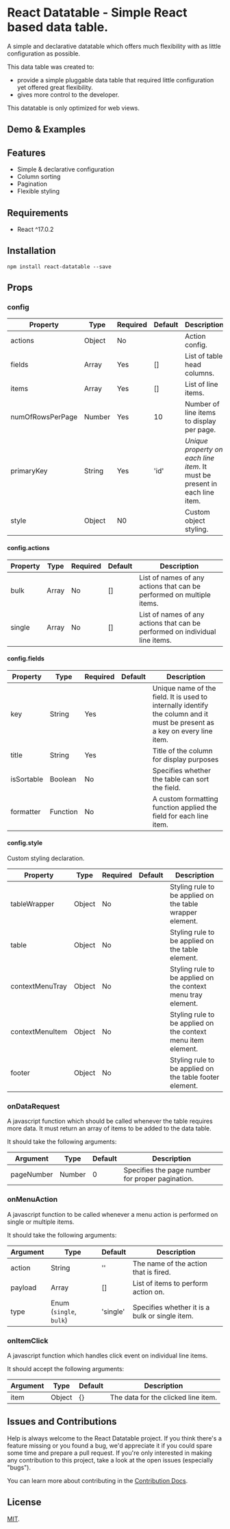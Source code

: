 # React Datatable - Simple React based data table.
A simple and declarative datatable which offers much flexibility with as little configuration as possible.

This data table was created to:
* provide a simple pluggable data table that required little configuration yet offered great flexibility.
* gives more control to the developer.

This datatable is only optimized for web views.

## Demo & Examples

## Features
* Simple & declarative configuration
* Column sorting
* Pagination
* Flexible styling

## Requirements
* React ^17.0.2

## Installation

`npm install react-datatable --save`

## Props

### config
Property | Type | Required | Default | Description
---------|------|----------|---------|------------
actions | Object | No |  | Action config.
fields | Array | Yes | [] | List of table head columns.
items | Array | Yes | [] | List of line items.
numOfRowsPerPage | Number | Yes | 10 | Number of line items to display per page.
primaryKey | String | Yes | 'id'| *Unique property on each line item*. It must be present in each line item.
style | Object | N0 | | Custom object styling.

#### config.actions
Property | Type | Required | Default | Description
---------|------|----------|---------|------------
bulk | Array | No | [] | List of names of any actions that can be performed on multiple items.
single | Array | No | [] | List of names of any actions that can be performed on individual line items.

#### config.fields
Property | Type | Required | Default | Description
---------|------|----------|---------|------------
key | String | Yes |  | Unique name of the field. It is used to internally identify the column and it must be present as a key on every line item. 
title | String | Yes |  | Title of the column for display purposes
isSortable | Boolean | No | | Specifies whether the table can sort the field.
formatter | Function | No | | A custom formatting function applied the field for each line item.

#### config.style
Custom styling declaration.

Property | Type | Required | Default | Description
---------|------|----------|---------|------------
tableWrapper | Object | No | | Styling rule to be applied on the table wrapper element. 
table | Object | No | | Styling rule to be applied on the table element. 
contextMenuTray | Object | No | | Styling rule to be applied on the context menu tray element. 
contextMenuItem | Object | No | | Styling rule to be applied on the context menu item element. 
footer | Object | No | | Styling rule to be applied on the table footer element. 

### onDataRequest
A javascript function which should be called whenever the table requires more data. It must return an array of items to be added to the data table.

It should take the following arguments:

Argument | Type | Default | Description
---------|------|---------|------------
pageNumber | Number | 0 | Specifies the page number for proper pagination. 

### onMenuAction
A javascript function to be called whenever a menu action is performed on single or multiple items.

It should take the following arguments:

Argument | Type | Default | Description
---------|------|---------|-------------
action | String | ''  | The name of the action that is fired.
payload | Array | [] | List of items to perform action on.
type | Enum (`single`, `bulk`) | 'single' | Specifies whether it is a bulk or single item.

### onItemClick
A javascript function which handles click event on individual line items.

It should accept the following arguments:

Argument | Type | Default | Description
---------|------|---------|------------
item | Object | {} | The data for the clicked line item.


## Issues and Contributions
Help is always welcome to the React Datatable project. If you think there's a feature missing or you found a bug, we'd appreciate it if you
could spare some time and prepare a pull request. If you're only interested in making any contribution to this project, take a look at the open issues (especially "bugs").

You can learn more about contributing in the [Contribution Docs](https://github.com/noguntuberu/react-datatable#contributing.md).

## License
[MIT](https://opensource.org/licenses/MIT).
